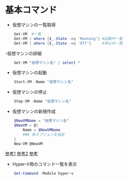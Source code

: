 # 基本コマンド
- 仮想マシンの一覧取得
```ps1
    Get-VM  #一覧
    Get-VM | where {$_.State -eq 'Running'} #起動中一覧
    Get-VM | where {$_.State -eq 'Off'}     #停止中一覧
```

-仮想マシンの詳細
```ps1
    Get-VM "仮想マシン名" | select *
```

- 仮想マシンの起動
```ps1
    Start-VM -Name "仮想マシン名"
```
- 仮想マシンの停止
```ps1
    Stop-VM -Name "仮想マシン名"
```
- 仮想マシンの新規作成
```ps1
    $NewVMName = "仮想マシン名"
    $NewVM = @{
        Name = $NewVMName
        ### 各オプションを指定
    }
    New-VM @NewVM
```
[参考1](https://docs.microsoft.com/en-us/powershell/module/hyper-v/new-vm?view=win10-ps)
[参考2](https://kogelog.com/2018/07/08/20180708-01/)
[参考](https://docs.microsoft.com/ja-jp/powershell/module/hyper-v/set-vmdvddrive?view=win10-ps)


- Hyper-V用のコマンド一覧を表示
```ps1
    Get-Command -Module hyper-v
```
